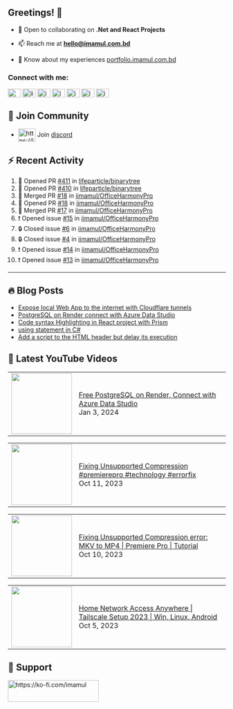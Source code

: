 ## Greetings! 👋

- 🔭 Open to collaborating on **.Net and React Projects**

- 📫 Reach me at **<hello@imamul.com.bd>**

- 📄 Know about my experiences [portfolio.imamul.com.bd](https://portfolio.imamul.com.bd)

### Connect with me:

<p align="left">
<a href="https://dev.to/miin" target="blank"><img align="center" src="https://raw.githubusercontent.com/rahuldkjain/github-profile-readme-generator/master/src/images/icons/Social/devto.svg" alt="miin" height="20" width="30" /></a>
<a href="https://twitter.com/iinayeem" target="blank"><img align="center" src="https://raw.githubusercontent.com/rahuldkjain/github-profile-readme-generator/master/src/images/icons/Social/twitter.svg" alt="iinayeem" height="20" width="30" /></a>
<a href="https://linkedin.com/in/imamulislam" target="blank"><img align="center" src="https://raw.githubusercontent.com/rahuldkjain/github-profile-readme-generator/master/src/images/icons/Social/linked-in-alt.svg" alt="imamulislam" height="20" width="30" /></a>
<a href="https://fb.com/imamulislamnayeem" target="blank"><img align="center" src="https://raw.githubusercontent.com/rahuldkjain/github-profile-readme-generator/master/src/images/icons/Social/facebook.svg" alt="imamulislamnayeem" height="20" width="30" /></a>
<a href="https://www.youtube.com/@imamulislamnayeem" target="blank"><img align="center" src="https://raw.githubusercontent.com/rahuldkjain/github-profile-readme-generator/master/src/images/icons/Social/youtube.svg" alt="imamulislamnayeem" height="20" width="30" /></a>
<a href="https://www.hackerrank.com/imamul_islam_dev" target="blank"><img align="center" src="https://raw.githubusercontent.com/rahuldkjain/github-profile-readme-generator/master/src/images/icons/Social/hackerrank.svg" alt="imamul_islam_dev" height="20" width="30" /></a>
<a href="https://www.leetcode.com/imamulislam" target="blank"><img align="center" src="https://raw.githubusercontent.com/rahuldkjain/github-profile-readme-generator/master/src/images/icons/Social/leet-code.svg" alt="imamulislam" height="20" width="30" /></a>

</p>

## 🤝 Join Community

- <a href="https://discord.gg/https://link.imamul.com.bd/discord" target="blank"><img align="center" src="https://raw.githubusercontent.com/rahuldkjain/github-profile-readme-generator/master/src/images/icons/Social/discord.svg" alt="https://link.imamul.com.bd/discord" height="30" width="40" /></a> Join [discord](https://link.imamul.com.bd/discord)

## :zap: Recent Activity

<!--START_SECTION:activity-->

1. 💪 Opened PR [#411](https://github.com/lifeparticle/binarytree/pull/411) in [lifeparticle/binarytree](https://github.com/lifeparticle/binarytree)
2. 💪 Opened PR [#410](https://github.com/lifeparticle/binarytree/pull/410) in [lifeparticle/binarytree](https://github.com/lifeparticle/binarytree)
3. 🎉 Merged PR [#18](https://github.com/iimamul/OfficeHarmonyPro/pull/18) in [iimamul/OfficeHarmonyPro](https://github.com/iimamul/OfficeHarmonyPro)
4. 💪 Opened PR [#18](https://github.com/iimamul/OfficeHarmonyPro/pull/18) in [iimamul/OfficeHarmonyPro](https://github.com/iimamul/OfficeHarmonyPro)
5. 🎉 Merged PR [#17](https://github.com/iimamul/OfficeHarmonyPro/pull/17) in [iimamul/OfficeHarmonyPro](https://github.com/iimamul/OfficeHarmonyPro)
6. ❗ Opened issue [#15](https://github.com/iimamul/OfficeHarmonyPro/issues/15) in [iimamul/OfficeHarmonyPro](https://github.com/iimamul/OfficeHarmonyPro)
7. 🔒 Closed issue [#6](https://github.com/iimamul/OfficeHarmonyPro/issues/6) in [iimamul/OfficeHarmonyPro](https://github.com/iimamul/OfficeHarmonyPro)
8. 🔒 Closed issue [#4](https://github.com/iimamul/OfficeHarmonyPro/issues/4) in [iimamul/OfficeHarmonyPro](https://github.com/iimamul/OfficeHarmonyPro)
9. ❗ Opened issue [#14](https://github.com/iimamul/OfficeHarmonyPro/issues/14) in [iimamul/OfficeHarmonyPro](https://github.com/iimamul/OfficeHarmonyPro)
10. ❗ Opened issue [#13](https://github.com/iimamul/OfficeHarmonyPro/issues/13) in [iimamul/OfficeHarmonyPro](https://github.com/iimamul/OfficeHarmonyPro)
<!--END_SECTION:activity-->

---

## :fire: Blog Posts

<!-- BLOG-POST-LIST:START -->
- [Expose local Web App to the internet with Cloudflare tunnels](https://dev.to/miin/expose-local-web-app-to-the-internet-with-cloudflare-tunnels-956)
- [PostgreSQL on Render connect with Azure Data Studio](https://dev.to/miin/postgresql-on-render-connect-with-azure-data-studio-3m5d)
- [Code syntax Highlighting in React project with Prism](https://dev.to/miin/code-syntax-highlighting-in-react-project-with-prism-2aj0)
- [using statement in C#](https://dev.to/miin/using-statement-in-c-28g)
- [Add a script to the HTML header but delay its execution](https://dev.to/miin/add-a-script-to-the-html-header-but-delay-its-execution-4hef)
<!-- BLOG-POST-LIST:END -->

## :rocket: Latest YouTube Videos

<!-- YOUTUBE:START --><table><tr><td><a href="https://www.youtube.com/watch?v=Al5GIAKpl1Y"><img width="140px" src="http://img.youtube.com/vi/Al5GIAKpl1Y/maxresdefault.jpg"></a></td>
<td><a href="https://www.youtube.com/watch?v=Al5GIAKpl1Y">Free PostgreSQL on Render, Connect with Azure Data Studio</a><br/>Jan 3, 2024</td></tr></table>
<table><tr><td><a href="https://www.youtube.com/watch?v=4h3jkUl7Yrs"><img width="140px" src="http://img.youtube.com/vi/4h3jkUl7Yrs/maxresdefault.jpg"></a></td>
<td><a href="https://www.youtube.com/watch?v=4h3jkUl7Yrs">Fixing Unsupported Compression #premierepro #technology #errorfix</a><br/>Oct 11, 2023</td></tr></table>
<table><tr><td><a href="https://www.youtube.com/watch?v=nIeUG8wio2w"><img width="140px" src="http://img.youtube.com/vi/nIeUG8wio2w/maxresdefault.jpg"></a></td>
<td><a href="https://www.youtube.com/watch?v=nIeUG8wio2w">Fixing Unsupported Compression error: MKV to MP4 | Premiere Pro | Tutorial</a><br/>Oct 10, 2023</td></tr></table>
<table><tr><td><a href="https://www.youtube.com/watch?v=V5WWbWcDprI"><img width="140px" src="http://img.youtube.com/vi/V5WWbWcDprI/maxresdefault.jpg"></a></td>
<td><a href="https://www.youtube.com/watch?v=V5WWbWcDprI">Home Network Access Anywhere | Tailscale Setup 2023 | Win, Linux, Android</a><br/>Oct 5, 2023</td></tr></table>
<!-- YOUTUBE:END -->

## 🍵 Support

<p><a href="https://ko-fi.com/https://ko-fi.com/imamul"> <img align="left" src="https://cdn.ko-fi.com/cdn/kofi3.png?v=3" height="50" width="210" alt="https://ko-fi.com/imamul" /></a></p><br><br>
